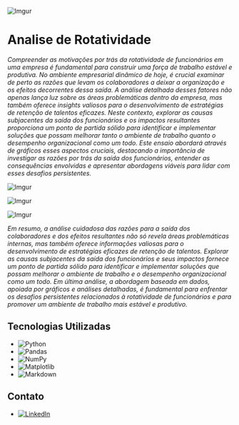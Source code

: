 ![Imgur](https://i.imgur.com/Cdf5PFB.png)

# Analise de Rotatividade
*Compreender as motivações por trás da rotatividade de funcionários em uma empresa é fundamental para construir uma força de trabalho estável e produtiva. No ambiente empresarial dinâmico de hoje, é crucial examinar de perto as razões que levam os colaboradores a deixar a organização e os efeitos decorrentes dessa saída. A análise detalhada desses fatores não apenas lança luz sobre as áreas problemáticas dentro da empresa, mas também oferece insights valiosos para o desenvolvimento de estratégias de retenção de talentos eficazes. Neste contexto, explorar as causas subjacentes da saída dos funcionários e os impactos resultantes proporciona um ponto de partida sólido para identificar e implementar soluções que possam melhorar tanto o ambiente de trabalho quanto o desempenho organizacional como um todo. Este ensaio abordará através de gráficos esses aspectos cruciais, destacando a importância de investigar as razões por trás da saída dos funcionários, entender as consequências envolvidas e apresentar abordagens viáveis para lidar com esses desafios persistentes.*

![Imgur](https://i.imgur.com/vlCBK0t.png)

![Imgur](https://i.imgur.com/hvicr07.png)

![Imgur](https://i.imgur.com/Hd9kSEh.png)

*Em resumo, a análise cuidadosa das razões para a saída dos colaboradores e dos efeitos resultantes não só revela áreas problemáticas internas, mas também oferece informações valiosas para o desenvolvimento de estratégias eficazes de retenção de talentos. Explorar as causas subjacentes da saída dos funcionários e seus impactos fornece um ponto de partida sólido para identificar e implementar soluções que possam melhorar o ambiente de trabalho e o desempenho organizacional como um todo. Em última análise, a abordagem baseada em dados, apoiada por gráficos e análises detalhadas, é fundamental para enfrentar os desafios persistentes relacionados à rotatividade de funcionários e para promover um ambiente de trabalho mais estável e produtivo.*

## Tecnologias Utilizadas
* ![Python](https://img.shields.io/badge/python-3670A0?style=for-the-badge&logo=python&logoColor=ffdd54)
* ![Pandas](https://img.shields.io/badge/pandas-%23150458.svg?style=for-the-badge&logo=pandas&logoColor=white)
* ![NumPy](https://img.shields.io/badge/numpy-%23013243.svg?style=for-the-badge&logo=numpy&logoColor=white)
* ![Matplotlib](https://img.shields.io/badge/Matplotlib-%23ffffff.svg?style=for-the-badge&logo=Matplotlib&logoColor=black)
* ![Markdown](https://img.shields.io/badge/markdown-%23000000.svg?style=for-the-badge&logo=markdown&logoColor=white)

## Contato

* [![LinkedIn](https://img.shields.io/badge/linkedin-%230077B5.svg?style=for-the-badge&logo=linkedin&logoColor=white)](https://www.linkedin.com/in/adm-danylo-miranda/)
